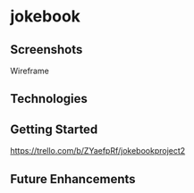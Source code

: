 # jokebook

## Screenshots

Wireframe


## Technologies



## Getting Started

https://trello.com/b/ZYaefpRf/jokebookproject2

## Future Enhancements

